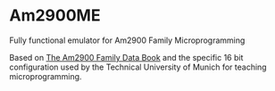 # Am2900ME
Fully functional emulator for Am2900 Family Microprogramming

Based on [The Am2900 Family Data Book](http://datasheets.chipdb.org/AMD/290x/1979_AMD_2900family.pdf "PDF scan; © Advanced Micro Devices Inc., 1979")
and the specific 16 bit configuration used by the Technical University of Munich for teaching microprogramming.
